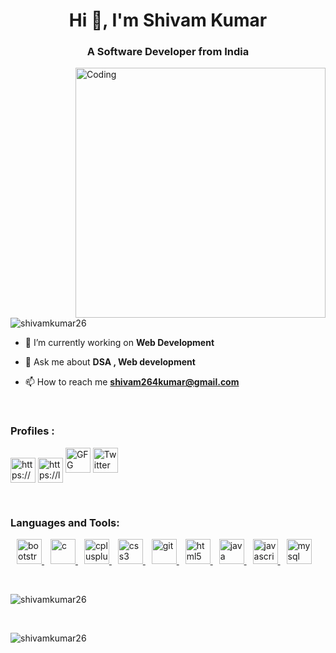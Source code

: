 <h1 align="center">Hi 👋, I'm Shivam Kumar</h1>
<h3 align="center">A Software Developer from India</h3>
<img align="right" alt="Coding" width="400" src="https://media.giphy.com/media/fwbZnTftCXVocKzfxR/giphy.gif">

<p align="left"> <img src="https://komarev.com/ghpvc/?username=shivamkumar26&label=Profile%20views&color=0e75b6&style=flat" alt="shivamkumar26" /> </p>

- 🌱 I’m currently working on **Web Development**

- 💬 Ask me about **DSA , Web development**

- 📫 How to reach me **shivam264kumar@gmail.com**
<br>
<h3 align="left">Profiles :</h3>
<p align="left">
<a href="https://linkedin.com/in/https://www.linkedin.com/in/shivam-kumar-b09b94175/" target="blank"><img align="center" src="https://upload.wikimedia.org/wikipedia/commons/thumb/c/ca/LinkedIn_logo_initials.png/600px-LinkedIn_logo_initials.png?20140125013055" alt="https://www.linkedin.com/in/shivam-kumar-b09b94175/" height="40" width="40" /></a>
<a href="https://www.leetcode.com/https://leetcode.com/shivamk17/" target="blank"><img align="center" src="https://encrypted-tbn0.gstatic.com/images?q=tbn:ANd9GcQAG3opWgbXA7NUjT2nQbN1kvL2m6u0ArLAjw&usqp=CAU" alt="https://leetcode.com/shivamk17/" height="40" width="40"/></a>
<a href="https://auth.geeksforgeeks.org/user/shivam264kumar/practice" target="blank"><img src="https://encrypted-tbn0.gstatic.com/images?q=tbn:ANd9GcSRhNbRndQXwJo74QRkcXEcNxQiYENcT7Hivg&usqp=CAU" alt="GFG" height="40" width="40"/></a>
<a href="https://twitter.com/Im_Shivamk" target="blank"><img src="https://encrypted-tbn0.gstatic.com/images?q=tbn:ANd9GcQ_jrm3UUYeyF7JnS75pMvuSwp5MkqVp_a4jA&usqp=CAU" alt="Twitter" height="40" width="40"/></a>
</p>
<br>
<h3 align="left">Languages and Tools:</h3>
<p align="left"> 
  <a href="https://getbootstrap.com" target="_blank" rel="noreferrer" style="margin-left: 10px;"> <img src="https://upload.wikimedia.org/wikipedia/commons/b/b2/Bootstrap_logo.svg" alt="bootstrap" width="40" height="40"/> </a> 
  <a href="https://www.cprogramming.com/" target="_blank" rel="noreferrer" style="margin-left: 10px;"> <img src="https://upload.wikimedia.org/wikipedia/commons/thumb/1/18/C_Programming_Language.svg/1200px-C_Programming_Language.svg.png" alt="c" width="40" height="40"/> </a>
  <a href="https://www.w3schools.com/cpp/" target="_blank" rel="noreferrer" style="margin-left: 10px;"> <img src="https://upload.wikimedia.org/wikipedia/commons/thumb/1/18/ISO_C%2B%2B_Logo.svg/1822px-ISO_C%2B%2B_Logo.svg.png" alt="cplusplus" width="40" height="40"/> </a> 
  <a href="https://www.w3schools.com/css/" target="_blank" rel="noreferrer" style="margin-left: 10px;"> <img src="https://encrypted-tbn0.gstatic.com/images?q=tbn:ANd9GcSlgFMQA2Kz1e-vSsDSSPH7lHd8_r2dJuAEfA&usqp=CAU" alt="css3" width="40" height="40"/> </a> 
  <a href="https://git-scm.com/" target="_blank" rel="noreferrer" style="margin-left: 10px;"> <img src="https://github.githubassets.com/images/modules/logos_page/GitHub-Mark.png" alt="git" width="40" height="40"/> </a> 
  <a href="https://www.w3.org/html/" target="_blank" rel="noreferrer" style="margin-left: 10px;"> <img src="https://encrypted-tbn0.gstatic.com/images?q=tbn:ANd9GcTr7hWu-N5eW5iFhzGfSkKLrw4lGxCuMNomdA&usqp=CAU" alt="html5" width="40" height="40"/> </a> 
  <a href="https://www.java.com" target="_blank" rel="noreferrer" style="margin-left: 10px;"> <img src="https://encrypted-tbn0.gstatic.com/images?q=tbn:ANd9GcRVCOo8AhUVIe7fBkX57RG1FCbToUou5wh5hg&usqp=CAU" alt="java" width="40" height="40"/> </a> 
  <a href="https://developer.mozilla.org/en-US/docs/Web/JavaScript" target="_blank" rel="noreferrer" style="margin-left: 10px;"> <img src="https://encrypted-tbn0.gstatic.com/images?q=tbn:ANd9GcTKmJE3bBLMQb0bhPJeLi_h_40w8oCxmGdlzw&usqp=CAU" alt="javascript" width="40" height="40"/> </a> 
  <a href="https://www.mysql.com/" target="_blank" rel="noreferrer" style="margin-left: 10px;"> <img src="https://encrypted-tbn0.gstatic.com/images?q=tbn:ANd9GcQ5hDbbIe63WRwCWAfpzNop86ShXtbRN49Svw&usqp=CAU" alt="mysql" width="40" height="40"/> </a> </p>
<br>

<p>&nbsp;<img align="left" src="https://github-readme-stats.vercel.app/api?username=shivamkumar26&show_icons=true&locale=en" alt="shivamkumar26" /></p>
<br>
<p><img align="center" src="https://github-readme-stats.vercel.app/api/top-langs?username=shivamkumar26&show_icons=true&locale=en&layout=compact" alt="shivamkumar26" /></p>
<br>

